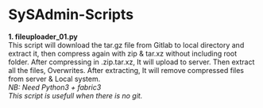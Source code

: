 # SySAdmin-Scripts

<b>1. fileuploader_01.py</b><br>
This script will download the tar.gz file from Gitlab to local directory and extract it, then compress again with zip & tar.xz without including root folder. After compressing in .zip.tar.xz, It will upload to server. Then extract all the files, Overwrites.
After extracting, It will remove compressed files from server & Local system. <br>
<i>NB: Need Python3 + fabric3 <br> This script is usefull when there is no git.</i>

